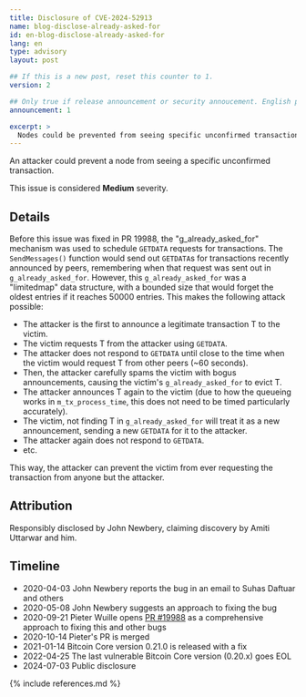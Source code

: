 ```yaml
---
title: Disclosure of CVE-2024-52913
name: blog-disclose-already-asked-for
id: en-blog-disclose-already-asked-for
lang: en
type: advisory
layout: post

## If this is a new post, reset this counter to 1.
version: 2

## Only true if release announcement or security annoucement. English posts only
announcement: 1

excerpt: >
  Nodes could be prevented from seeing specific unconfirmed transactions by a malicious peer. A fix was released on January 14th, 2021 in Bitcoin Core 0.21.0.
---
```


An attacker could prevent a node from seeing a specific unconfirmed transaction.

This issue is considered **Medium** severity.

## Details

Before this issue was fixed in PR 19988, the "g_already_asked_for" mechanism was used to schedule `GETDATA` requests for transactions. The `SendMessages()` function would send out `GETDATA`s for transactions recently announced by peers, remembering when that request was sent out in `g_already_asked_for`. However, this `g_already_asked_for` was a "limitedmap" data structure, with a bounded size that would forget the oldest entries if it reaches 50000 entries. This makes the following attack possible:
* The attacker is the first to announce a legitimate transaction T to the victim.
* The victim requests T from the attacker using `GETDATA`.
* The attacker does not respond to `GETDATA` until close to the time when the victim would request T from other peers (~60 seconds).
* Then, the attacker carefully spams the victim with bogus announcements, causing the victim's `g_already_asked_for` to evict T.
* The attacker announces T again to the victim (due to how the queueing works in `m_tx_process_time`, this does not need to be timed particularly accurately).
* The victim, not finding T in `g_already_asked_for` will treat it as a new announcement, sending a new `GETDATA` for it to the attacker.
* The attacker again does not respond to `GETDATA`.
* etc.

This way, the attacker can prevent the victim from ever requesting the transaction from anyone but the attacker.

## Attribution

Responsibly disclosed by John Newbery, claiming discovery by Amiti Uttarwar and him.

## Timeline

- 2020-04-03 John Newbery reports the bug in an email to Suhas Daftuar and others
- 2020-05-08 John Newbery suggests an approach to fixing the bug
- 2020-09-21 Pieter Wuille opens [PR #19988](https://github.com/bitcoin/bitcoin/pull/19988) as a comprehensive approach to fixing this and other bugs
- 2020-10-14 Pieter's PR is merged
- 2021-01-14 Bitcoin Core version 0.21.0 is released with a fix
- 2022-04-25 The last vulnerable Bitcoin Core version (0.20.x) goes EOL
- 2024-07-03 Public disclosure

{% include references.md %}
